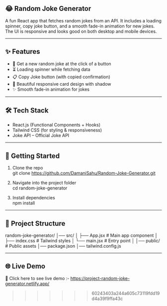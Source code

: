  
## 😂 Random Joke Generator

A fun React app that fetches random jokes from an API.
It includes a loading spinner, copy joke button, and a smooth fade-in animation for new jokes.
The UI is responsive and looks good on both desktop and mobile devices.

---
## ✨ Features

- 🎲 Get a new random joke at the click of a button
- ⏳ Loading spinner while fetching data
- 📋 Copy Joke button (with copied confirmation)
- 🎨 Beautiful responsive card design with shadow
- ✨ Smooth fade-in animation for jokes

---

## 🛠️ Tech Stack

- React.js (Functional Components + Hooks)
- Tailwind CSS (for styling & responsiveness)
- Joke API – Official Joke API

---

## 🚀 Getting Started
1. Clone the repo<br/>
git clone https://github.com/DamaniSahu/Random-Joke-Generator.git

2. Navigate into the project folder<br/>
cd random-joke-generator

3. Install dependencies<br/>
npm install

---

## 📂 Project Structure
random-joke-generator/
│── src/
│   ├── App.jsx      # Main app component
│   ├── index.css    # Tailwind styles
│   └── main.jsx     # Entry point
│
│── public/          # Public assets
│── package.json
│── tailwind.config.js

---

## 🌐 Live Demo

🔗 Click here to see live demo :- 
https://project-random-joke-generator.netlify.app/



>>>>>>> 60243403a244a605c73119fdd19d4a39f9ffa43c
